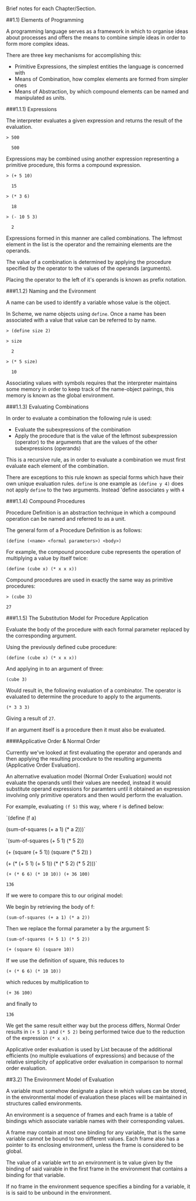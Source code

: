 
Brief notes for each Chapter/Section.






##1.1) Elements of Programming

A programming language serves as a framework in which to organise ideas about processes 
and offers the means to combine simple ideas in order to form more complex ideas.

There are three key mechanisms for accomplishing this:
- Primitive Expressions, the simplest entities the language is concerned with
- Means of Combination, how complex elements are formed from simpler ones
- Means of Abstraction, by which compound elements can be named and manipulated as units.


###1.1.1) Expressions

The interpreter evaluates a given expression and returns the result of the evaluation.

`> 500`

`  500`

Expressions may be combined using another expression representing a primitive procedure, this forms a compound expression.

`> (+ 5 10)`

`  15`

`> (* 3 6)`

`  18`
  
`> (- 10 5 3)`

`  2`

Expressions formed in this manner are called combinations.
The leftmost element in the list is the operator and the remaining elements are the operands.

The value of a combination is determined by applying the procedure specified by the operator to the 
values of the operands (arguments).

Placing the operator to the left of it's operands is known as prefix notation.

###1.1.2) Naming and the Evironment

A name can be used to identify a variable whose value is the object.

In Scheme, we name objects using `define`.
Once a name has been associated with a value that value can be referred to by name.

`> (define size 2)`

`> size`

`  2`

`> (* 5 size)`

`  10`

Associating values with symbols requires that the interpreter maintains some memory in order to keep track of
the name-object pairings, this memory is known as the global environment.
 
###1.1.3) Evaluating Combinations

In order to evaluate a combination the following rule is used:

  - Evaluate the subexpressions of the combination
  - Apply the procedure that is the value of the leftmost subexpression (operator)
    to the arguments that are the values of the other subexpressions (operands)
    
This is a recursive rule, as in order to evaluate a combination we must first evaluate each element of the combination.

There are exceptions to this rule known as special forms which have their own unique evaluation rules.
`define` is one example as `(define y 4)` does not apply `define` to the two arguments.
Instead 'define associates `y` with `4`


###1.1.4) Compound Procedures

Procedure Definition is an abstraction technique in which a compound operation can be named and referred to as a unit.

The general form of a Procedure Definition is as follows:

`(define (<name> <formal parameters>) <body>)`

For example, the compound procedure cube represents the operation of multiplying a value by itself twice:

`(define (cube x) (* x x x))`

Compound procedures are used in exactly the same way as primitive procedures:

`> (cube 3)`

`27`

###1.1.5) The Substitution Model for Procedure Application

Evaluate the body of the procedure with each formal parameter replaced by the corresponding argument.

Using the previously defined cube procedure:

`(define (cube x) (* x x x))`

And applying in to an argument of three:

`(cube 3)`

Would result in, the following evaluation of a combinator.
The operator is evaluated to determine the procedure to apply to the arguments.

`(* 3 3 3)`

Giving a result of `27`.

If an argument itself is a procedure then it must also be evaluated.

####Applicative Order & Normal Order

Currently we've looked at first evaluating the operator and operands and then applying the resulting procedure to the resulting arguments (Applicative Order Evaluation).

An alternative evaluation model (Normal Order Evaluation) would not evaluate the operands until their values are needed, instead it would substitute operand expressions for paramters until it obtained an expression involving only primitive operators and then would perform the evaluation.

For example, evaluating `(f 5)` this way, where `f` is defined below:

`(define (f a)

  (sum-of-squares (+ a 1) (* a 2)))`

`(sum-of-squares (+ 5 1) (* 5 2))

(+ (square (+ 5 1)) (square (* 5 2)) )

(+ (* (+ 5 1) (+ 5 1)) (* (* 5 2) (* 5 2)))`

`(+ (* 6 6) (* 10 10))
(+ 36 100)`

`136`


If we were to compare this to our original model:

We begin by retrieving the body of f:

`(sum-of-squares (+ a 1) (* a 2))`

Then we replace the formal parameter a by the argument 5:

`(sum-of-squares (+ 5 1) (* 5 2))`

`(+ (square 6) (square 10))`

If we use the definition of square, this reduces to

`(+ (* 6 6) (* 10 10))`

which reduces by multiplication to

`(+ 36 100)`

and finally to

`136`

We get the same result either way but the process differs, Normal Order results in `(+ 5 1)` and `(* 5 2)` being performed twice due to the reduction of the expression `(* x x)`. 

Applicative order evaluation is used by List because of the additional efficients (no multiple evaluations of expressions) and because of the relative simplicity of applicative order evaluation in comparison to normal order evaluation.


##3.2) The Environment Model of Evaluation

A variable must somehow designate a place in which values can be stored, in the environmental model of evaluation these places will be maintained in structures called environments.

An environment is a sequence of frames and each frame is a table of bindings which associate variable names with their corresponding values.

A frame may contain at most one binding for any variable, that is the same variable cannot be bound to two different values.
Each frame also has a pointer to its enclosing environment, unless the frame is considered to be global.

The value of a variable wrt to an environment is te value given by the binding of said vairable in the first frame in the environment that contains a binding for that variable.

If no frame in the environment sequence specifies a binding for a variable, it is is said to be unbound in the environment.

